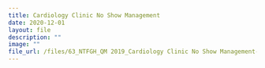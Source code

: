 ```yaml
---
title: Cardiology Clinic No Show Management
date: 2020-12-01
layout: file
description: ""
image: ""
file_url: /files/63_NTFGH_QM 2019_Cardiology Clinic No Show Management-combine.pdf
---
```

